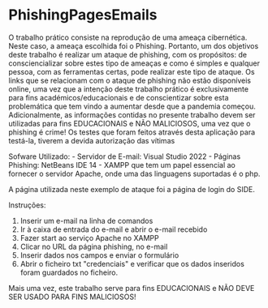 # PhishingPagesEmails
  O trabalho prático consiste na reprodução de uma ameaça cibernética. Neste caso, a  ameaça escolhida foi o Phishing. Portanto, um dos objetivos deste trabalho é realizar um ataque de phishing, com os propósitos: de consciencializar sobre estes tipo de ameaças e como é simples e qualquer pessoa, com as ferramentas certas, pode realizar este tipo de ataque.
  Os links que se relacionam com o ataque de phishing não estão disponíveis online, uma vez que a intenção deste trabalho prático é exclusivamente para fins 
académicos/educacionais e de conscientizar sobre esta problemática que tem vindo a aumentar desde que a  pandemia começou.
  Adicionalmente, as informações contidas no presente trabalho devem ser utilizadas para fins EDUCACIONAIS e NÃO MALICIOSOS, uma vez que o phishing é crime! Os testes que foram feitos através desta aplicação para testá-la, tiverem a devida autorização das vítimas
  
  Sofware Utilizado:
    - Servidor de E-mail: Visual Studio 2022
    - Páginas Phishing: NetBeans IDE 14
    - XAMPP que tem um papel essencial ao fornecer o servidor Apache, onde uma das linguagens suportadas é o php.
  
  A página utilizada neste exemplo de ataque foi a página de login do SIDE.
  
  Instruções:
  1) Inserir um e-mail na linha de comandos
  2) Ir à caixa de entrada do e-mail e abrir o e-mail recebido
  3) Fazer start ao serviço Apache no XAMPP
  4) Clicar no URL da página phishing, no e-mail
  5) Inserir dados nos campos e enviar o formulário
  6) Abrir o ficheiro txt "credenciais" e verificar que os dados inseridos foram guardados no ficheiro.
  
  
  
  Mais uma vez, este trabalho serve para fins EDUCACIONAIS e NÃO DEVE SER USADO PARA FINS MALICIOSOS!
  

